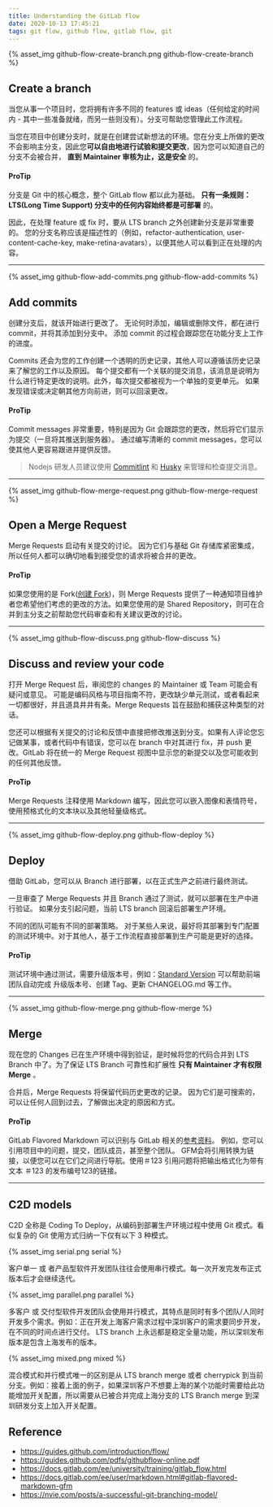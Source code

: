 ```yaml
---
title: Understanding the GitLab flow
date: 2020-10-13 17:45:21
tags: git flow, github flow, gitlab flow, git
---
```


<p>{% asset_img github-flow-create-branch.png github-flow-create-branch %}</p>

## Create a branch

当您从事一个项目时，您将拥有许多不同的 features 或 ideas（任何给定的时间内 - 其中一些准备就绪，而另一些则没有）。分支可帮助您管理此工作流程。

当您在项目中创建分支时，就是在创建尝试新想法的环境。您在分支上所做的更改不会影响主分支，因此您**可以自由地进行试验和提交更改**，因为您可以知道自己的分支不会被合并， **直到 Maintainer 审核为止，这是安全** 的。

#### ProTip

分支是 Git 中的核心概念，整个 GitLab flow 都以此为基础。 **只有一条规则：LTS(Long Time Support) 分支中的任何内容始终都是可部署** 的。

因此，在处理 feature 或 fix 时，要从 LTS branch 之外创建新分支是非常重要的。 您的分支名称应该是描述性的（例如，refactor-authentication, user-content-cache-key, make-retina-avatars），以便其他人可以看到正在处理的内容。

---

<p>{% asset_img github-flow-add-commits.png github-flow-add-commits %}</p>

## Add commits

创建分支后，就该开始进行更改了。 无论何时添加，编辑或删除文件，都在进行 commit，并将其添加到分支中。 添加 commit 的过程会跟踪您在功能分支上工作的进度。

Commits 还会为您的工作创建一个透明的历史记录，其他人可以遵循该历史记录来了解您的工作以及原因。 每个提交都有一个关联的提交消息，该消息是说明为什么进行特定更改的说明。此外，每次提交都被视为一个单独的变更单元。 如果发现错误或决定朝其他方向前进，则可以回滚更改。

#### ProTip

Commit messages 非常重要，特别是因为 Git 会跟踪您的更改，然后将它们显示为提交（一旦将其推送到服务器）。 通过编写清晰的 commit messages，您可以使其他人更容易跟进并提供反馈。

> Nodejs 研发人员建议使用 [Commitlint](https://commitlint.js.org) 和 [Husky](https://typicode.github.io/husky) 来管理和检查提交消息。

---

<p>{% asset_img github-flow-merge-request.png github-flow-merge-request %}</p>

## Open a Merge Request

Merge Requests 启动有关提交的讨论。 因为它们与基础 Git 存储库紧密集成，所以任何人都可以确切地看到接受您的请求将被合并的更改。

#### ProTip

如果您使用的是 Fork([创建 Fork](https://docs.gitlab.com/ee/user/project/repository/forking_workflow.html#creating-a-fork))，则 Merge Requests 提供了一种通知项目维护者您希望他们考虑的更改的方法。如果您使用的是 Shared Repository，则可在合并到主分支之前帮助您代码审查和有关建议更改的讨论。

---

<p>{% asset_img github-flow-discuss.png github-flow-discuss %}</p>

## Discuss and review your code

打开 Merge Request 后，审阅您的 changes 的 Maintainer 或 Team 可能会有疑问或意见。 可能是编码风格与项目指南不符，更改缺少单元测试，或者看起来一切都很好，并且道具井井有条。Merge Requests 旨在鼓励和捕获这种类型的对话。

您还可以根据有关提交的讨论和反馈中直接把修改推送到分支。如果有人评论您忘记做某事，或者代码中有错误，您可以在 branch 中对其进行 fix，并 push 更改。GitLab 将在统一的 Merge Request 视图中显示您的新提交以及您可能收到的任何其他反馈。

#### ProTip

Merge Requests 注释使用 Markdown 编写，因此您可以嵌入图像和表情符号，使用预格式化的文本块以及其他轻量级格式。

---

<p>{% asset_img github-flow-deploy.png github-flow-deploy %}</p>

## Deploy

借助 GitLab，您可以从 Branch 进行部署，以在正式生产之前进行最终测试。

一旦审查了 Merge Requests 并且 Branch 通过了测试，就可以部署在生产中进行验证。 如果分支引起问题，当前 LTS branch 回滚后部署生产环境。

不同的团队可能有不同的部署策略。 对于某些人来说，最好将其部署到专门配置的测试环境中。对于其他人，基于工作流程直接部署到生产可能是更好的选择。

#### ProTip

测试环境中通过测试，需要升级版本号，例如：[Standard Version](https://github.com/conventional-changelog/standard-version) 可以帮助前端团队自动完成 升级版本号、创建 Tag、更新 CHANGELOG.md 等工作。

---

<p>{% asset_img github-flow-merge.png github-flow-merge %}</p>

## Merge

现在您的 Changes 已在生产环境中得到验证，是时候将您的代码合并到 LTS Branch 中了。为了保证 LTS Branch 可靠性和扩展性 **只有 Maintainer 才有权限 Merge** 。

合并后，Merge Requests 将保留代码历史更改的记录。 因为它们是可搜索的，可以让任何人回到过去，了解做出决定的原因和方式。

#### ProTip

GitLab Flavored Markdown 可以识别与 GitLab 相关的[参考资料](https://docs.gitlab.com/ee/user/markdown.html#special-gitlab-references)。 例如，您可以引用项目中的问题，提交，团队成员，甚至整个团队。 GFM会将引用转换为链接，以便您可以在它们之间进行导航。使用＃123 引用问题将把输出格式化为带有文本 ＃123 的发布编号123的链接。

---

## C2D models

C2D 全称是 Coding To Deploy，从编码到部署生产环境过程中使用 Git 模式。看似复杂的 Git 使用方式归纳一下仅有以下 3 种模式。

<p>{% asset_img serial.png serial %}</p>

客户单一 或 者产品型软件开发团队往往会使用串行模式。每一次开发完发布正式版本后才会继续迭代。

<p>{% asset_img parallel.png parallel %}</p>

多客户 或 交付型软件开发团队会使用并行模式，其特点是同时有多个团队/人同时开发多个需求。例如：正在开发上海客户需求过程中深圳客户的需求要同步开发，在不同的时间点进行交付。
LTS branch 上永远都是稳定全量功能，所以深圳发布版本是包含上海发布的版本。

<p>{% asset_img mixed.png mixed %}</p>

混合模式和并行模式唯一的区别是从 LTS branch merge 或者 cherrypick 到当前分支。例如：接着上面的例子，如果深圳客户不想要上海的某个功能时需要给此功能增加开关配置，所以需要从已被合并完成上海分支的 LTS Branch merge 到深圳研发分支上加入开关配置。

## Reference
- https://guides.github.com/introduction/flow/
- https://guides.github.com/pdfs/githubflow-online.pdf
- https://docs.gitlab.com/ee/university/training/gitlab_flow.html
- https://docs.gitlab.com/ee/user/markdown.html#gitlab-flavored-markdown-gfm
- https://nvie.com/posts/a-successful-git-branching-model/
